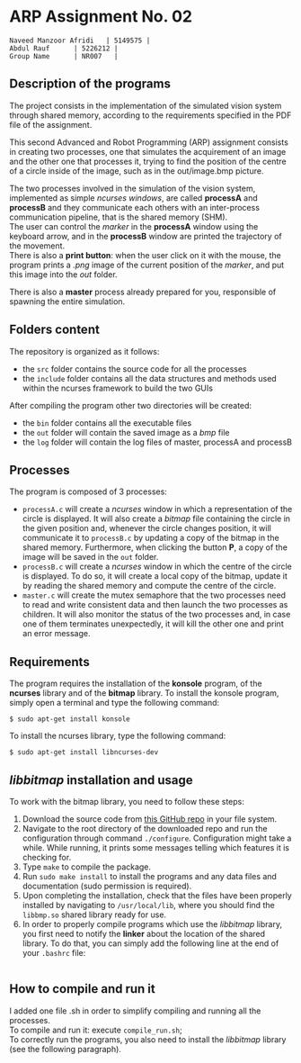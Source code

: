 # ARP Assignment No. 02
	Naveed Manzoor Afridi	| 5149575 |
	Abdul Rauf		| 5226212 |
	Group Name		| NR007   |

## Description of the programs
The project consists in the implementation of the simulated vision system through shared memory, according to the requirements specified in the PDF file of the assignment.

This second Advanced and Robot Programming (ARP) assignment consists in creating two processes, one that simulates the acquirement of an image and the other one that processes it, trying to find the position of the centre of a circle inside of the image, such as in the out/image.bmp picture.

The two processes involved in the simulation of the vision system, implemented as simple *ncurses windows*, are called **processA** and **processB** and they communicate each others with an inter-process communication pipeline, that is the shared memory (SHM).  
The user can control the *marker* in the **processA** window using the keyboard arrow, and in the **processB** window are printed the trajectory of the movement.  
There is also a **print button**: when the user click on it with the mouse, the program prints a *.png* image of the current position of the *marker*, and put this image into the *out* folder.

There is also a **master** process already prepared for you, responsible of spawning the entire simulation.

## Folders content

The repository is organized as it follows:
- the `src` folder contains the source code for all the processes
- the `include` folder contains all the data structures and methods used within the ncurses framework to build the two GUIs

After compiling the program other two directories will be created:

- the `bin` folder contains all the executable files
- the `out` folder will contain the saved image as a *bmp* file
- the `log` folder will contain the log files of master, processA and processB

## Processes
The program is composed of 3 processes:
-  `processA.c` will create a *ncurses* window in which a representation of the circle is displayed. It will also create a *bitmap* file containing the circle in the given position and, whenever the circle changes position, it will communicate it to `processB.c` by updating a copy of the bitmap in the shared memory. Furthermore, when clicking the button **P**, a copy of the image will be saved in the `out` folder.
-  `processB.c` will create a *ncurses* window in which the centre of the circle is displayed. To do so, it will create a local copy of the bitmap, update it by reading the shared memory and compute the centre of the circle.
-  `master.c` will create the mutex semaphore that the two processes need to read and write consistent data and then launch the two processes as children. It will also monitor the status of the two processes and, in case one of them terminates unexpectedly, it will kill the other one and print an error message.


## Requirements
The program requires the installation of the **konsole** program, of the **ncurses** library and of the **bitmap** library. To install the konsole program, simply open a terminal and type the following command:
```console
$ sudo apt-get install konsole
```
To install the ncurses library, type the following command:
```console
$ sudo apt-get install libncurses-dev
```

## *libbitmap* installation and usage
To work with the bitmap library, you need to follow these steps:
1. Download the source code from [this GitHub repo](https://github.com/draekko/libbitmap.git) in your file system.
2. Navigate to the root directory of the downloaded repo and run the configuration through command ```./configure```. Configuration might take a while.  While running, it prints some messages telling which features it is checking for.
3. Type ```make``` to compile the package.
4. Run ```sudo make install``` to install the programs and any data files and documentation (sudo permission is required).
5. Upon completing the installation, check that the files have been properly installed by navigating to ```/usr/local/lib```, where you should find the ```libbmp.so``` shared library ready for use.
6. In order to properly compile programs which use the *libbitmap* library, you first need to notify the **linker** about the location of the shared library. To do that, you can simply add the following line at the end of your ```.bashrc``` file: 
```export LD_LIBRARY_PATH="/usr/local/lib:$LD_LIBRARY_PATH"
```

## How to compile and run it
I added one file .sh in order to simplify compiling and running all the processes.  
To compile and run it: execute ```compile_run.sh```;  
To correctly run the programs, you also need to install the *libbitmap* library (see the following paragraph).
